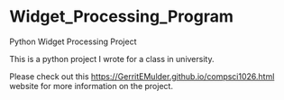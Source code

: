 # Widget_Processing_Program
Python Widget Processing Project

This is a python project I wrote for a class in university.  

Please check out this https://GerritEMulder.github.io/compsci1026.html website for more information on the project.
